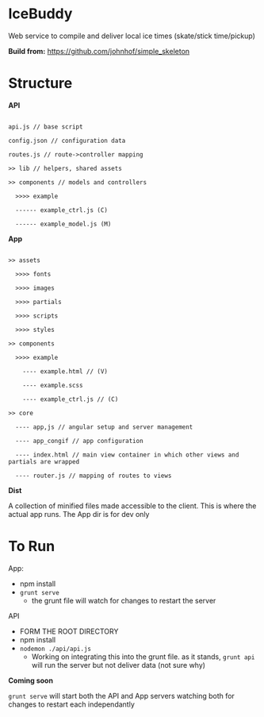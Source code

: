 IceBuddy
========

Web service to compile and deliver local ice times (skate/stick time/pickup)


**Build from:** https://github.com/johnhof/simple_skeleton


Structure
=========

**API**

```

api.js // base script

config.json // configuration data

routes.js // route->controller mapping

>> lib // helpers, shared assets

>> components // models and controllers

  >>>> example

  ------ example_ctrl.js (C)

  ------ example_model.js (M)

```

**App**

```

>> assets

  >>>> fonts

  >>>> images

  >>>> partials

  >>>> scripts

  >>>> styles

>> components

  >>>> example

    ---- example.html // (V)

    ---- example.scss

    ---- example_ctrl.js // (C)

>> core

  ---- app,js // angular setup and server management

  ---- app_congif // app configuration

  ---- index.html // main view container in which other views and partials are wrapped

  ---- router.js // mapping of routes to views

```

**Dist**

A collection of minified files made accessible to the client. This is where the actual app runs. The App dir is for dev only

To Run
======

App:
* npm install
* `grunt serve`
  * the grunt file will watch for changes to restart the server

API
* FORM THE ROOT DIRECTORY
* npm install
* `nodemon ./api/api.js`
  * Working on integrating this into the grunt file. as it stands, `grunt api` will run the server but not deliver data (not sure why)


**Coming soon**

`grunt serve` will start both the API and App servers watching both for changes to restart each independantly
